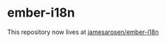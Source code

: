 ember-i18n
==========

This repository now lives at [jamesarosen/ember-i18n](https://github.com/jamesarosen/ember-i18n)